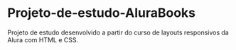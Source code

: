 # Projeto-de-estudo-AluraBooks
Projeto de estudo desenvolvido a partir do curso de layouts responsivos da Alura com HTML e CSS.
